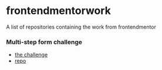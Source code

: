 # frontendmentorwork
A list of repositories containing the work from frontendmentor
### Multi-step form challenge
  - [the challenge](https://www.frontendmentor.io/challenges/multistep-form-YVAnSdqQBJ)
  - [repo](https://github.com/rlykins2/frontendmentor-multistepform)
